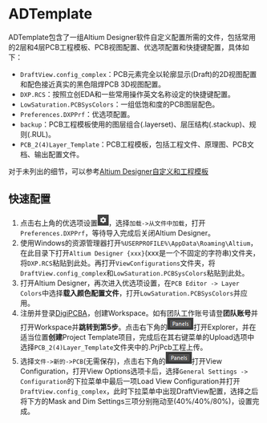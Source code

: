 # ADTemplate

ADTemplate包含了一组Altium Designer软件自定义配置所需的文件，包括常用的2层和4层PCB工程模板、PCB视图配置、优选项配置和快捷键配置，具体如下：

- `DraftView.config_complex`：PCB元素完全以轮廓显示(Draft)的2D视图配置和配色接近真实的黑色阻焊PCB 3D视图配置。
- `DXP.RCS`：按照立创EDA和一些常用操作英文名称设定的快捷键配置。
- `LowSaturation.PCBSysColors`：一组低饱和度的PCB图层配色。
- `Preferences.DXPPrf`：优选项配置。
- `backup`：PCB工程模板使用的图层组合(.layerset)、层压结构(.stackup)、规则(.RUL)。
- `PCB_2(4)Layer_Template`：PCB工程模板，包括工程文件、原理图、PCB文档、输出配置文件。

对于未列出的细节，可以参考[Altium Designer自定义和工程模板](https://flickerz.xyz/p/rm%E7%A1%AC%E4%BB%B602-altium-designer%E8%87%AA%E5%AE%9A%E4%B9%89%E5%92%8C%E5%B7%A5%E7%A8%8B%E6%A8%A1%E6%9D%BF%E6%96%BD%E5%B7%A5%E4%B8%AD/)

## 快速配置

1. 点击右上角的优选项设置![icon1](https://github.com/Xucadent/ADTemplate/blob/main/docs/icon1.png)，选择`加载->从文件中加载`，打开`Preferences.DXPPrf`，等待导入完成后关闭Altium Designer。
2. 使用Windows的资源管理器打开`%USERPROFILE%\AppData\Roaming\Altium`，在此目录下打开`Altium Designer {xxx}`(xxx是一个不固定的字符串)文件夹，将`DXP.RCS`粘贴到此处。再打开`ViewConfigurations`文件夹，将`DraftView.config_complex`和`LowSaturation.PCBSysColors`粘贴到此处。
3. 打开Altium Designer，再次进入优选项设置，在`PCB Editor -> Layer Colors`中选择**载入颜色配置文件**，打开`LowSaturation.PCBSysColors`并应用。
4. 注册并登录[DigiPCBA](https://space.digipcba.com/signup)，创建Workspace。如有团队工作账号请登**团队账号**并打开Workspace并**跳转到第5步**。点击右下角的![icon2](https://github.com/Xucadent/ADTemplate/blob/main/docs/icon2.png)打开Explorer，并在适当位置**创建**Project Template项目，完成后在其右键菜单的Upload选项中选择`PCB_2(4)Layer_Template`文件夹中的.PrjPcb工程上传。
5. 选择`文件->新的->PCB`(无需保存)，点击右下角的![icon2](https://github.com/Xucadent/ADTemplate/blob/main/docs/icon2.png)打开View Configuration，打开View Options选项卡后，选择`General Settings -> Configuration`的下拉菜单中最后一项Load View Configuration并打开`DraftView.config_complex`，此时下拉菜单中出现DraftView配置，选择之后将下方的Mask and Dim Settings三项分别拖动至(40%/40%/80%)，设置完成。

